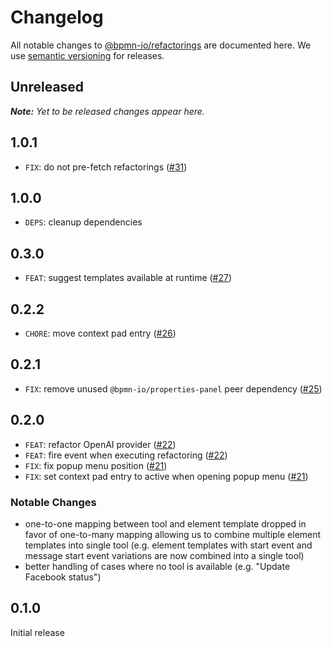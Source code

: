 # Changelog

All notable changes to [@bpmn-io/refactorings](https://github.com/bpmn-io/refactorings) are documented here. We use [semantic versioning](http://semver.org/) for releases.

## Unreleased

___Note:__ Yet to be released changes appear here._

## 1.0.1

* `FIX`: do not pre-fetch refactorings ([#31](https://github.com/bpmn-io/refactorings/pull/31))

## 1.0.0

* `DEPS`: cleanup dependencies

## 0.3.0

* `FEAT`: suggest templates available at runtime ([#27](https://github.com/bpmn-io/refactorings/pull/27))

## 0.2.2

* `CHORE`: move context pad entry ([#26](https://github.com/bpmn-io/refactorings/pull/26))

## 0.2.1

* `FIX`: remove unused `@bpmn-io/properties-panel` peer dependency ([#25](https://github.com/bpmn-io/refactorings/pull/25))

## 0.2.0

* `FEAT`: refactor OpenAI provider ([#22](https://github.com/bpmn-io/refactorings/pull/22))
* `FEAT`: fire event when executing refactoring ([#22](https://github.com/bpmn-io/refactorings/pull/22))
* `FIX`: fix popup menu position ([#21](https://github.com/bpmn-io/refactorings/pull/21))
* `FIX`: set context pad entry to active when opening popup menu ([#21](https://github.com/bpmn-io/refactorings/pull/21))

### Notable Changes

* one-to-one mapping between tool and element template dropped in favor of one-to-many mapping allowing us to combine multiple element templates into single tool (e.g. element templates with start event and message start event variations are now combined into a single tool)
* better handling of cases where no tool is available (e.g. "Update Facebook status")

## 0.1.0

Initial release